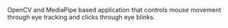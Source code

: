 OpenCV and MediaPipe based application that controls mouse movement through eye tracking and clicks through eye blinks.
